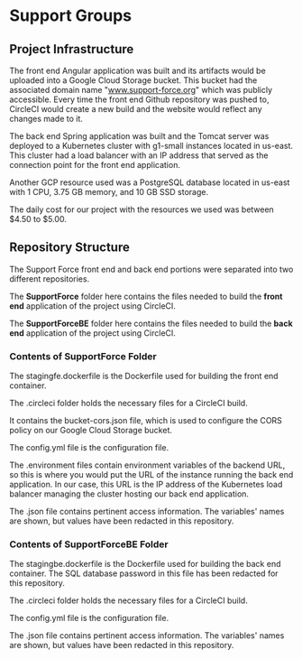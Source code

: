# Support Groups

## Project Infrastructure

The front end Angular application was built and its artifacts would be uploaded into a Google Cloud Storage bucket. This bucket had the associated domain name "www.support-force.org" which was publicly accessible. Every time the front end Github repository was pushed to, CircleCI would create a new build and the website would reflect any changes made to it.

The back end Spring application was built and the Tomcat server was deployed to a Kubernetes cluster with g1-small instances located in us-east. This cluster had a load balancer with an IP address that served as the connection point for the front end application.

Another GCP resource used was a PostgreSQL database located in us-east with 1 CPU, 3.75 GB memory, and 10 GB SSD storage.

The daily cost for our project with the resources we used was between $4.50 to $5.00.

## Repository Structure

The Support Force front end and back end portions were separated into two different repositories. 

The **SupportForce** folder here contains the files needed to build the **front end** application of the project using CircleCI. 

The **SupportForceBE** folder here contains the files needed to build the **back end** application of the project using CircleCI.

### Contents of SupportForce Folder

The stagingfe.dockerfile is the Dockerfile used for building the front end container.

The .circleci folder holds the necessary files for a CircleCI build. 

It contains the bucket-cors.json file, which is used to configure the CORS policy on our Google Cloud Storage bucket. 

The config.yml file is the configuration file. 

The .environment files contain environment variables of the backend URL, so this is where you would put the URL of the instance running the back end application. In our case, this URL is the IP address of the Kubernetes load balancer managing the cluster hosting our back end application. 

The .json file contains pertinent access information. The variables' names are shown, but values have been redacted in this repository.

### Contents of SupportForceBE Folder

The stagingbe.dockerfile is the Dockerfile used for building the back end container. The SQL database password in this file has been redacted for this repository.

The .circleci folder holds the necessary files for a CircleCI build. 

The config.yml file is the configuration file. 

The .json file contains pertinent access information. The variables' names are shown, but values have been redacted in this repository.
